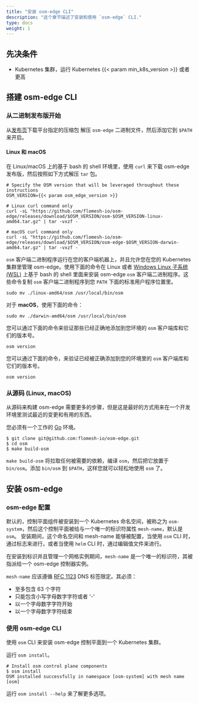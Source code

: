 ```yaml
---
title: "安装 osm-edge CLI"
description: "这个章节描述了安装和使用 `osm-edge` CLI."
type: docs
weight: 1
---
```


## 先决条件

- Kubernetes 集群，运行 Kubernetes {{< param min_k8s_version >}} 或者更高

## 搭建 osm-edge CLI

### 从二进制发布版开始

从[发布页](https://github.com/flomesh-io/osm-edge/releases)下载平台指定的压缩包
解压 `osm-edge` 二进制文件，然后添加它到 `$PATH` 来开启。

#### Linux 和 macOS

在 Linux/macOS 上的基于 bash 的 shell 环境里，使用 `curl` 来下载 osm-edge 发布版，然后按照如下方式解压 `tar` 包。

```console
# Specify the OSM version that will be leveraged throughout these instructions
OSM_VERSION={{< param osm_edge_version >}}

# Linux curl command only
curl -sL "https://github.com/flomesh-io/osm-edge/releases/download/$OSM_VERSION/osm-$OSM_VERSION-linux-amd64.tar.gz" | tar -vxzf -

# macOS curl command only
curl -sL "https://github.com/flomesh-io/osm-edge/releases/download/$OSM_VERSION/osm-edge-$OSM_VERSION-darwin-amd64.tar.gz" | tar -vxzf -
```

`osm` 客户端二进制程序运行在您的客户端机器上，并且允许您在您的 Kubernetes 集群里管理 osm-edge。使用下面的命令在 Linux 或者 [Windows Linux 子系统 (WSL)](https://docs.microsoft.com/windows/wsl/about) 上基于 bash 的 shell 里面来安装 osm-edge `osm` 客户端二进制程序。这些命令复制 `osm` 客户端二进制程序到您 `PATH` 下面的标准用户程序位置里。


```console
sudo mv ./linux-amd64/osm /usr/local/bin/osm
```

对于 **macOS**，使用下面的命令：

```console
sudo mv ./darwin-amd64/osm /usr/local/bin/osm
```

您可以通过下面的命令来验证那些已经正确地添加到您环境的 `osm` 客户端库和它们的版本号。

```console
osm version
```

您可以通过下面的命令，来验证已经被正确添加到您的环境里的 `osm` 客户端库和它们的版本号。

```console
osm version
```

### 从源码 (Linux, macOS)

从源码来构建 osm-edge 需要更多的步骤，但是这是最好的方式用来在一个开发环境里测试最近的变更和有用的东西。

您必须有一个工作的 [Go](https://golang.org/doc/install) 环境。

```console
$ git clone git@github.com:flomesh-io/osm-edge.git
$ cd osm
$ make build-osm
```

`make build-osm` 将拉取任何被需要的依赖，编译 `osm`，然后把它放置于 `bin/osm`。添加 `bin/osm` 到 `$PATH`，这样您就可以轻松地使用 `osm` 了。

## 安装 osm-edge

### osm-edge 配置

默认的，控制平面组件被安装到一个 Kubernetes 命名空间，被称之为 `osm-system`，然后这个控制平面被给与一个唯一的标识符属性 `mesh-name`，默认是 `osm`。
安装期间，这个命名空间和 mesh-name 能够被配置，当使用 `osm` CLI 时，通过标志来进行，或者当使用 `helm` CLI 时，通过编辑值文件来进行。

在安装到标识并且管理一个网格实例期间，`mesh-name` 是一个唯一的标识符，其被指派给一个 osm-edge 控制器实例。

`mesh-name` 应该遵循 [RFC 1123](https://tools.ietf.org/html/rfc1123) DNS 标签限定。其必须：

- 至多包含 63 个字符
- 只能包含小写字母数字字符或者 '-'
- 以一个字母数字字符开始
- 以一个字母数字字符结束

### 使用 osm-edge CLI

使用 `osm` CLI 来安装 osm-edge 控制平面到一个 Kubernetes 集群。

运行 `osm install`。

```console
# Install osm control plane components
$ osm install
OSM installed successfully in namespace [osm-system] with mesh name [osm]
```

运行 `osm install --help` 来了解更多选项。

